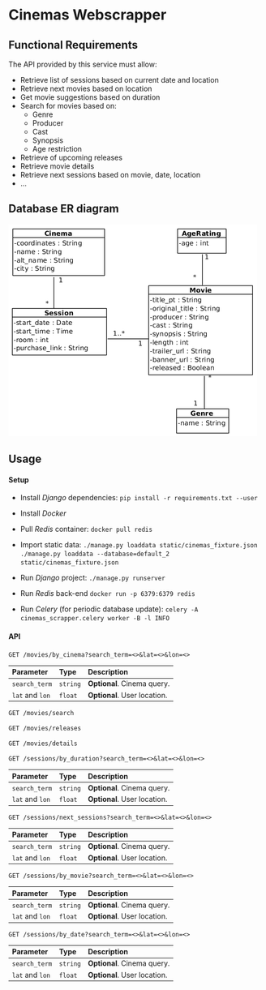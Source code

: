 # Cinemas Webscrapper

## Functional Requirements

The API provided by this service must allow:
* Retrieve list of sessions based on current date and location
* Retrieve next movies based on location
* Get movie suggestions based on duration
* Search for movies based on:
    * Genre
    * Producer
    * Cast
    * Synopsis
    * Age restriction
* Retrieve of upcoming releases
* Retrieve movie details
* Retrieve next sessions based on movie, date, location
* ...

## Database ER diagram
![Database model](static/doc/Cinemas_NOS_DB_EN.png)

## Usage

#### Setup

* Install *Django* dependencies:
`pip install -r requirements.txt --user`
* Install *Docker*
* Pull *Redis* container:
`docker pull redis`
* Import static data:
`./manage.py loaddata static/cinemas_fixture.json`
`./manage.py loaddata --database=default_2 static/cinemas_fixture.json`

* Run *Django* project:
`./manage.py runserver`
* Run *Redis* back-end
`docker run -p 6379:6379 redis`
* Run *Celery* (for periodic database update):
`celery -A cinemas_scrapper.celery worker -B -l INFO`

#### API

```http
GET /movies/by_cinema?search_term=<>&lat=<>&lon=<>
```

| Parameter | Type | Description |
| :--- | :--- | :--- |
| `search_term` | `string` | **Optional**. Cinema query. |
| `lat` and `lon` | `float` | **Optional**. User location. |

```http
GET /movies/search
```

```http
GET /movies/releases
```

```http
GET /movies/details
```

```http
GET /sessions/by_duration?search_term=<>&lat=<>&lon=<>
```

| Parameter | Type | Description |
| :--- | :--- | :--- |
| `search_term` | `string` | **Optional**. Cinema query. |
| `lat` and `lon` | `float` | **Optional**. User location. |

```http
GET /sessions/next_sessions?search_term=<>&lat=<>&lon=<>
```

| Parameter | Type | Description |
| :--- | :--- | :--- |
| `search_term` | `string` | **Optional**. Cinema query. |
| `lat` and `lon` | `float` | **Optional**. User location. |

```http
GET /sessions/by_movie?search_term=<>&lat=<>&lon=<>
```

| Parameter | Type | Description |
| :--- | :--- | :--- |
| `search_term` | `string` | **Optional**. Cinema query. |
| `lat` and `lon` | `float` | **Optional**. User location. |

```http
GET /sessions/by_date?search_term=<>&lat=<>&lon=<>
```

| Parameter | Type | Description |
| :--- | :--- | :--- |
| `search_term` | `string` | **Optional**. Cinema query. |
| `lat` and `lon` | `float` | **Optional**. User location. |